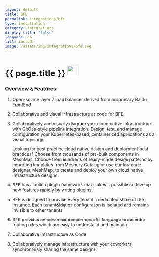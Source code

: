 ```yaml
---
layout: default
title: BFE
permalink: integrations/bfe
type: installation
category: integrations
display-title: "false"
language: en
list: include
image: /assets/img/integrations/bfe.svg
---
```


<h1>{{ page.title }} <img src="{{ page.image }}" style="width: 35px; height: 35px;" /></h1>


<!-- This needs replaced with the Category property, not the sub-category.
 #### Category: bfe -->

### Overview & Features:
1. Open-source layer 7 load balancer derived from proprietary Baidu FrontEnd

2. Collaborative and visual infrastructure as code for BFE

4. 
    Collaboratively and visually diagram your cloud native infrastructure with GitOps-style pipeline integration. Design, test, and manage configuration your Kubernetes-based, containerized applications as a visual topology.



    Looking for best practice cloud native design and deployment best practices? Choose from thousands of pre-built components in MeshMap. Choose from hundreds of ready-made design patterns by importing templates from Meshery Catalog or use our low code designer, MeshMap, to create and deploy your own cloud native infrastructure designs.



5. BFE has a builtin plugin framework that makes it possible to develop new features rapidly by writing plugins.

6. BFE is designed to provide every tenant a dedicated share of the instance. Each tenant&ldquos configuration is isolated and remains invisible to other tenants

7. BFE provides an advanced domain-specific language to describe routing rules which are easy to understand and maintain.

8. Collaborative Infrastructure as Code

9. Collaboratively manage infrastructure with your coworkers synchronously sharing the same designs.

